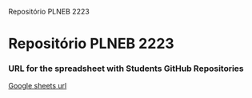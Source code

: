Repositório PLNEB 2223
# Repositório PLNEB 2223

### URL for the spreadsheet with Students GitHub Repositories
[Google sheets url](https://docs.google.com/spreadsheets/d/170ZUFgK80Rk_m1c42wO0gZPrIoXK32SSKgOxS0abqyU/edit?usp=sharing)
